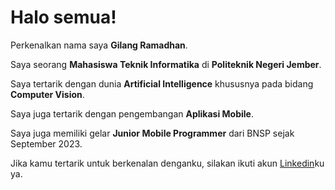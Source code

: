 # Halo semua! 

Perkenalkan nama saya **Gilang Ramadhan**.<br>

Saya seorang **Mahasiswa Teknik Informatika** di **Politeknik Negeri Jember**.<br>

Saya tertarik dengan dunia **Artificial Intelligence** khususnya pada bidang **Computer Vision**.<br>

Saya juga tertarik dengan pengembangan **Aplikasi Mobile**.<br>

Saya juga memiliki gelar **Junior Mobile Programmer** dari BNSP sejak September 2023.<br>

Jika kamu tertarik untuk berkenalan denganku, silakan ikuti akun [Linkedin](https://www.linkedin.com/in/anggajulian14/)ku ya.
